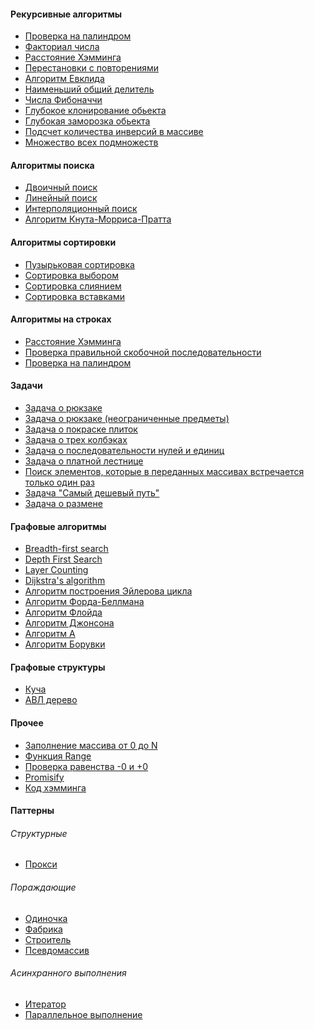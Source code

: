 #### Рекурсивные алгоритмы
* [Проверка на палиндром](https://github.com/denisstep99/js_digest/blob/master/src/Tasks/Recursion/IsPalindrome/index.js)
* [Факториал числа](https://github.com/denisstep99/js_digest/blob/master/src/Tasks/Recursion/Factorial/index.js)
* [Расстояние Хэмминга](https://github.com/denisstep99/js_digest/blob/master/src/Tasks/Recursion/Hamming%20Distance/index.js)
* [Перестановки с повторениями](https://github.com/denisstep99/js_digest/blob/master/src/Tasks/Recursion/Permutations/index.js)
* [Алгоритм Евклида](https://github.com/denisstep99/js_digest/blob/master/src/Tasks/Recursion/Euclidean%20Algorithm/index.js)
* [Наименьший общий делитель](https://github.com/denisstep99/js_digest/blob/master/src/Tasks/Recursion/Least%20Common%20Multiple/index.js)
* [Числа Фибоначчи](https://github.com/denisstep99/js_digest/blob/master/src/Tasks/Recursion/Fibonacci/index.js)
* [Глубокое клонирование обьекта](https://github.com/denisstep99/js_digest/blob/master/src/Tasks/Recursion/Deep%20Clone/index.js)
* [Глубокая заморозка обьекта](https://github.com/denisstep99/js_digest/blob/master/src/Tasks/Recursion/Deep%20Freeze/index.js)
* [Подсчет количества инверсий в массиве](https://github.com/denisstep99/js_digest/blob/master/src/Tasks/Recursion/Count%20Reverses%20In%20The%20Array/index.js)
* [Множество всех подмножеств](https://github.com/denisstep99/js_digest/blob/master/src/Tasks/Recursion/Power%20Set/index.js)

#### Алгоритмы поиска 
* [Двоичный поиск](https://github.com/denisstep99/js_digest/blob/master/src/Searches/Binary%20Search/index.js)
* [Линейный поиск](https://github.com/denisstep99/js_digest/blob/master/src/Searches/Linear%20Search/index.js)
* [Интерполяционный поиск](https://github.com/denisstep99/js_digest/tree/master/src/Searches/Interpolation%20Search)
* [Алгоритм Кнута-Морриса-Пратта](https://github.com/denisstep99/js_digest/blob/master/src/Searches/Knuth%20Morris%20Pratt/index.js)

#### Алгоритмы сортировки 
* [Пузырьковая сортировка](https://github.com/denisstep99/js_digest/blob/master/src/Sorts/Bubble%20Sort/index.js)
* [Сортировка выбором](https://github.com/denisstep99/js_digest/tree/master/src/Sorts/Selection%20Sort)
* [Сортировка слиянием](https://github.com/denisstep99/js_digest/tree/master/src/Sorts/Merge%20Sort)
* [Сортировка вставками](https://github.com/denisstep99/js_digest/tree/master/src/Sorts/Insertion%20Sort)

#### Алгоритмы на строках
* [Расстояние Хэмминга](https://github.com/denisstep99/js_digest/tree/master/src/Tasks/Strings/Hamming%20Distance)
* [Проверка правильной скобочной последовательности](https://github.com/denisstep99/js_digest/tree/master/src/Tasks/Strings/Valid%20Brackets)
* [Проверка на палиндром](https://github.com/denisstep99/js_digest/blob/master/src/Tasks/Strings/isPalindrome/index.js)

#### Задачи
* [Задача о рюкзаке](https://github.com/denisstep99/js_digest/tree/master/src/Tasks/Dynamic%20Programming/Knapsack%20Problem)
* [Задача о рюкзаке (неограниченные предметы)](https://github.com/denisstep99/js_digest/blob/master/src/Tasks/Dynamic%20Programming/Knapsack%20Unlimited%20Problem/index.js)
* [Задача о покраске плиток](https://github.com/denisstep99/js_digest/blob/master/src/Tasks/Dynamic%20Programming/Paint%20Tiles)
* [Задача о трех колбэках](https://github.com/denisstep99/js_digest/tree/master/src/Tasks/Asynchronous/Three%20Callbacks%20Problem)
* [Задача о последовательности нулей и единиц](https://github.com/denisstep99/js_digest/blob/master/src/Tasks/Dynamic%20Programming/Sequence%20of%20ones%20and%20zeros)
* [Задача о платной лестнице](https://github.com/denisstep99/js_digest/tree/master/src/Tasks/Dynamic%20Programming/Paid%20Stairs)
* [Поиск элементов, которые в переданных массивах встречается только один раз](https://github.com/denisstep99/js_digest/blob/master/src/Small%20Tips/Arrays/Operations/Common%20Operations.js#L38)
* [Задача "Самый дешевый путь"](https://github.com/denisstep99/js_digest/tree/master/src/Tasks/Dynamic%20Programming/Cheapest%20Way)
* [Задача о размене](https://github.com/denisstep99/js_digest/blob/master/src/Tasks/Dynamic%20Programming/ATM/index.js)

#### Графовые алгоритмы
* [Breadth-first search](https://github.com/denisstep99/js_digest/blob/master/src/Graphs/BFS/index.js)
* [Depth First Search](https://github.com/denisstep99/js_digest/blob/master/src/Graphs/DFS/index.js)
* [Layer Counting](https://github.com/denisstep99/js_digest/blob/master/src/Graphs/Layer%20counting/index.js)
* [Dijkstra's algorithm]()
* [Алгоритм построения Эйлерова цикла]()
* [Алгоритм Форда-Беллмана]()
* [Алгоритм Флойда]()
* [Алгоритм Джонсона]()
* [Алгоритм A]()
* [Алгоритм Борувки]()

#### Графовые структуры
* [Куча](https://github.com/denisstep99/js_digest/blob/master/src/Structures/Heap/index.js)
* [АВЛ дерево]()

#### Прочее
* [Заполнение массива от 0 до N](https://github.com/denisstep99/js_digest/blob/master/src/Small%20Tips/Arrays/Filling/index.js#L47-L63)
* [Функция Range](https://github.com/denisstep99/js_digest/blob/master/src/Small%20Tips/Arrays/Filling/range.js)
* [Проверка равенства -0 и +0](https://github.com/denisstep99/js_digest/blob/master/src/Small%20Tips/Objects/Checks/index.js#L9)
* [Promisify](https://github.com/denisstep99/js_digest/blob/master/src/Small%20Tips/Functions/Promisify/promisify.js:ew)
* [Код хэмминга]()

#### Паттерны

###### Структурные
* [Прокси](https://github.com/denisstep99/js_digest/blob/a11c0178f64a219283b5103c199489d10cba3119/src/Patterns/Proxy/index.js)

###### Пораждающие
* [Одиночка](https://github.com/denisstep99/js_digest/blob/master/src/Patterns/Singleton/index.js)
* [Фабрика](https://github.com/denisstep99/js_digest/blob/6a6346468e705dc2e6e693116794738be706d688/src/Patterns/Factory/index.js)
* [Строитель](https://github.com/denisstep99/js_digest/blob/1a63ca9f7df9e445b11dca99a04cb3e0e1aa952a/src/Patterns/Builder/index.js)
* [Псевдомассив](https://github.com/denisstep99/js_digest/blob/master/src/Patterns/Pseudo%20Array/index.js)

###### Асинхранного выполнения
* [Итератор](https://github.com/denisstep99/js_digest/blob/master/src/Patterns/Asynchronous/Iterator/index.js)
* [Параллельное выполнение](https://github.com/denisstep99/js_digest/blob/master/src/Patterns/Asynchronous/Parallel%20Iterator/index.js)
